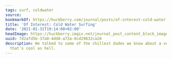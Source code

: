 ```yaml
---
tags: surf, coldwater
source:
bookmarkOf: https://huckberry.com/journal/posts/of-interest-cold-water-surfing
title: 'Of Interest: Cold Water Surfing'
date: '2021-01-31T19:14:00+02:00'
headImage: https://huckberry.imgix.net/journal_post_content_block_images/000/002/505/images/original/surf_hero
uuid: 7d2afd5b-37a0-4dd8-a73a-0cd29832ca20
description: We talked to some of the chillest dudes we know about a version of surfing
  that's cool as hell.
---
```


